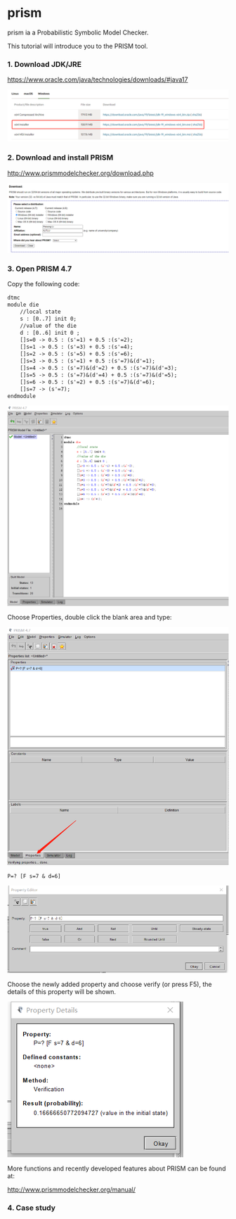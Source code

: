 # prism

prism ia a Probabilistic Symbolic Model Checker.

This tutorial will introduce you to the PRISM tool.

### 1. Download JDK/JRE
https://www.oracle.com/java/technologies/downloads/#java17

![image](https://github.com/peisong0109/prism/blob/main/screenshot/jdk.png)

### 2. Download and install PRISM
http://www.prismmodelchecker.org/download.php

![image](https://github.com/peisong0109/prism/blob/main/screenshot/prism.png)

### 3. Open PRISM 4.7 

Copy the following code:
```
dtmc
module die
	//local state
	s : [0..7] init 0;
	//value of the die
	d : [0..6] init 0 ;
	[]s=0 -> 0.5 : (s'=1) + 0.5 :(s'=2);
	[]s=1 -> 0.5 : (s'=3) + 0.5 :(s'=4);
	[]s=2 -> 0.5 : (s'=5) + 0.5 :(s'=6);
	[]s=3 -> 0.5 : (s'=1) + 0.5 :(s'=7)&(d'=1);
	[]s=4 -> 0.5 : (s'=7)&(d'=2) + 0.5 :(s'=7)&(d'=3);
	[]s=5 -> 0.5 : (s'=7)&(d'=4) + 0.5 :(s'=7)&(d'=5);
	[]s=6 -> 0.5 : (s'=2) + 0.5 :(s'=7)&(d'=6);
	[]s=7 -> (s'=7);
endmodule
```

![image](https://github.com/peisong0109/prism/blob/main/screenshot/example.png)

Choose Properties, double click the blank area and type:

![image](https://github.com/peisong0109/prism/blob/main/screenshot/property.png)

```
P=? [F s=7 & d=6]
```

![image](https://github.com/peisong0109/prism/blob/main/screenshot/editor.png)

Choose the newly added property and choose verify (or press F5), the details of this property will be shown.

![image](https://github.com/peisong0109/prism/blob/main/screenshot/details.png)

More functions and recently developed features about PRISM can be found at:

http://www.prismmodelchecker.org/manual/

### 4. Case study


